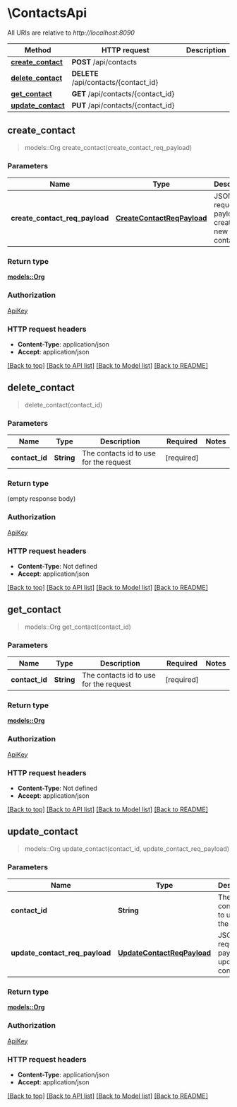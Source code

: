 # \ContactsApi

All URIs are relative to *http://localhost:8090*

Method | HTTP request | Description
------------- | ------------- | -------------
[**create_contact**](ContactsApi.md#create_contact) | **POST** /api/contacts | 
[**delete_contact**](ContactsApi.md#delete_contact) | **DELETE** /api/contacts/{contact_id} | 
[**get_contact**](ContactsApi.md#get_contact) | **GET** /api/contacts/{contact_id} | 
[**update_contact**](ContactsApi.md#update_contact) | **PUT** /api/contacts/{contact_id} | 



## create_contact

> models::Org create_contact(create_contact_req_payload)


### Parameters


Name | Type | Description  | Required | Notes
------------- | ------------- | ------------- | ------------- | -------------
**create_contact_req_payload** | [**CreateContactReqPayload**](CreateContactReqPayload.md) | JSON request payload to create a new contact | [required] |

### Return type

[**models::Org**](Org.md)

### Authorization

[ApiKey](../README.md#ApiKey)

### HTTP request headers

- **Content-Type**: application/json
- **Accept**: application/json

[[Back to top]](#) [[Back to API list]](../README.md#documentation-for-api-endpoints) [[Back to Model list]](../README.md#documentation-for-models) [[Back to README]](../README.md)


## delete_contact

> delete_contact(contact_id)


### Parameters


Name | Type | Description  | Required | Notes
------------- | ------------- | ------------- | ------------- | -------------
**contact_id** | **String** | The contacts id to use for the request | [required] |

### Return type

 (empty response body)

### Authorization

[ApiKey](../README.md#ApiKey)

### HTTP request headers

- **Content-Type**: Not defined
- **Accept**: application/json

[[Back to top]](#) [[Back to API list]](../README.md#documentation-for-api-endpoints) [[Back to Model list]](../README.md#documentation-for-models) [[Back to README]](../README.md)


## get_contact

> models::Org get_contact(contact_id)


### Parameters


Name | Type | Description  | Required | Notes
------------- | ------------- | ------------- | ------------- | -------------
**contact_id** | **String** | The contacts id to use for the request | [required] |

### Return type

[**models::Org**](Org.md)

### Authorization

[ApiKey](../README.md#ApiKey)

### HTTP request headers

- **Content-Type**: Not defined
- **Accept**: application/json

[[Back to top]](#) [[Back to API list]](../README.md#documentation-for-api-endpoints) [[Back to Model list]](../README.md#documentation-for-models) [[Back to README]](../README.md)


## update_contact

> models::Org update_contact(contact_id, update_contact_req_payload)


### Parameters


Name | Type | Description  | Required | Notes
------------- | ------------- | ------------- | ------------- | -------------
**contact_id** | **String** | The contacts id to use for the request | [required] |
**update_contact_req_payload** | [**UpdateContactReqPayload**](UpdateContactReqPayload.md) | JSON request payload to update the contact | [required] |

### Return type

[**models::Org**](Org.md)

### Authorization

[ApiKey](../README.md#ApiKey)

### HTTP request headers

- **Content-Type**: application/json
- **Accept**: application/json

[[Back to top]](#) [[Back to API list]](../README.md#documentation-for-api-endpoints) [[Back to Model list]](../README.md#documentation-for-models) [[Back to README]](../README.md)

